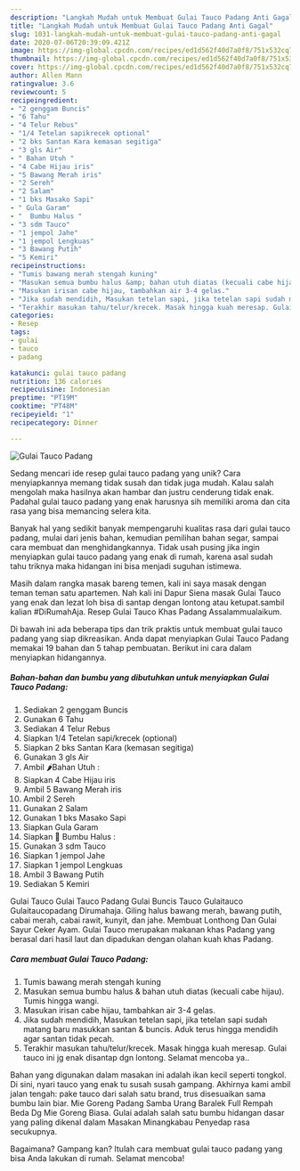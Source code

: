 ```yaml
---
description: "Langkah Mudah untuk Membuat Gulai Tauco Padang Anti Gagal"
title: "Langkah Mudah untuk Membuat Gulai Tauco Padang Anti Gagal"
slug: 1031-langkah-mudah-untuk-membuat-gulai-tauco-padang-anti-gagal
date: 2020-07-06T20:39:09.421Z
image: https://img-global.cpcdn.com/recipes/ed1d562f40d7a0f8/751x532cq70/gulai-tauco-padang-foto-resep-utama.jpg
thumbnail: https://img-global.cpcdn.com/recipes/ed1d562f40d7a0f8/751x532cq70/gulai-tauco-padang-foto-resep-utama.jpg
cover: https://img-global.cpcdn.com/recipes/ed1d562f40d7a0f8/751x532cq70/gulai-tauco-padang-foto-resep-utama.jpg
author: Allen Mann
ratingvalue: 3.6
reviewcount: 5
recipeingredient:
- "2 genggam Buncis"
- "6 Tahu"
- "4 Telur Rebus"
- "1/4 Tetelan sapikrecek optional"
- "2 bks Santan Kara kemasan segitiga"
- "3 gls Air"
- " Bahan Utuh "
- "4 Cabe Hijau iris"
- "5 Bawang Merah iris"
- "2 Sereh"
- "2 Salam"
- "1 bks Masako Sapi"
- " Gula Garam"
- "  Bumbu Halus "
- "3 sdm Tauco"
- "1 jempol Jahe"
- "1 jempol Lengkuas"
- "3 Bawang Putih"
- "5 Kemiri"
recipeinstructions:
- "Tumis bawang merah stengah kuning"
- "Masukan semua bumbu halus &amp; bahan utuh diatas (kecuali cabe hijau). Tumis hingga wangi."
- "Masukan irisan cabe hijau, tambahkan air 3-4 gelas."
- "Jika sudah mendidih, Masukan tetelan sapi, jika tetelan sapi sudah matang baru masukkan santan &amp; buncis. Aduk terus hingga mendidih agar santan tidak pecah."
- "Terakhir masukan tahu/telur/krecek. Masak hingga kuah meresap. Gulai tauco ini jg enak disantap dgn lontong. Selamat mencoba ya.."
categories:
- Resep
tags:
- gulai
- tauco
- padang

katakunci: gulai tauco padang 
nutrition: 136 calories
recipecuisine: Indonesian
preptime: "PT19M"
cooktime: "PT48M"
recipeyield: "1"
recipecategory: Dinner

---
```



![Gulai Tauco Padang](https://img-global.cpcdn.com/recipes/ed1d562f40d7a0f8/751x532cq70/gulai-tauco-padang-foto-resep-utama.jpg)

Sedang mencari ide resep gulai tauco padang yang unik? Cara menyiapkannya memang tidak susah dan tidak juga mudah. Kalau salah mengolah maka hasilnya akan hambar dan justru cenderung tidak enak. Padahal gulai tauco padang yang enak harusnya sih memiliki aroma dan cita rasa yang bisa memancing selera kita.

Banyak hal yang sedikit banyak mempengaruhi kualitas rasa dari gulai tauco padang, mulai dari jenis bahan, kemudian pemilihan bahan segar, sampai cara membuat dan menghidangkannya. Tidak usah pusing jika ingin menyiapkan gulai tauco padang yang enak di rumah, karena asal sudah tahu triknya maka hidangan ini bisa menjadi suguhan istimewa.

Masih dalam rangka masak bareng temen, kali ini saya masak dengan teman teman satu apartemen. Nah kali ini Dapur Siena masak Gulai Tauco yang enak dan lezat loh bisa di santap dengan lontong atau ketupat.sambil kalian #DiRumahAja. Resep Gulai Tauco Khas Padang Assalammualaikum.


Di bawah ini ada beberapa tips dan trik praktis untuk membuat gulai tauco padang yang siap dikreasikan. Anda dapat menyiapkan Gulai Tauco Padang memakai 19 bahan dan 5 tahap pembuatan. Berikut ini cara dalam menyiapkan hidangannya.

<!--inarticleads1-->

##### Bahan-bahan dan bumbu yang dibutuhkan untuk menyiapkan Gulai Tauco Padang:

1. Sediakan 2 genggam Buncis
1. Gunakan 6 Tahu
1. Sediakan 4 Telur Rebus
1. Siapkan 1/4 Tetelan sapi/krecek (optional)
1. Siapkan 2 bks Santan Kara (kemasan segitiga)
1. Gunakan 3 gls Air
1. Ambil  🌶Bahan Utuh :
1. Siapkan 4 Cabe Hijau iris
1. Ambil 5 Bawang Merah iris
1. Ambil 2 Sereh
1. Gunakan 2 Salam
1. Gunakan 1 bks Masako Sapi
1. Siapkan  Gula Garam
1. Siapkan  🥥 Bumbu Halus :
1. Gunakan 3 sdm Tauco
1. Siapkan 1 jempol Jahe
1. Siapkan 1 jempol Lengkuas
1. Ambil 3 Bawang Putih
1. Sediakan 5 Kemiri


Gulai Tauco Gulai Tauco Padang Gulai Buncis Tauco Gulaitauco Gulaitaucopadang Dirumahaja. Giling halus bawang merah, bawang putih, cabai merah, cabai rawit, kunyit, dan jahe. Membuat Lonthong Dan Gulai Sayur Ceker Ayam. Gulai Tauco merupakan makanan khas Padang yang berasal dari hasil laut dan dipadukan dengan olahan kuah khas Padang. 

<!--inarticleads2-->

##### Cara membuat Gulai Tauco Padang:

1. Tumis bawang merah stengah kuning
1. Masukan semua bumbu halus &amp; bahan utuh diatas (kecuali cabe hijau). Tumis hingga wangi.
1. Masukan irisan cabe hijau, tambahkan air 3-4 gelas.
1. Jika sudah mendidih, Masukan tetelan sapi, jika tetelan sapi sudah matang baru masukkan santan &amp; buncis. Aduk terus hingga mendidih agar santan tidak pecah.
1. Terakhir masukan tahu/telur/krecek. Masak hingga kuah meresap. Gulai tauco ini jg enak disantap dgn lontong. Selamat mencoba ya..


Bahan yang digunakan dalam masakan ini adalah ikan kecil seperti tongkol. Di sini, nyari tauco yang enak tu susah susah gampang. Akhirnya kami ambil jalan tengah: pake tauco dari salah satu brand, trus disesuaikan sama bumbu lain biar. Mie Goreng Padang Samba Urang Baralek Full Rempah Beda Dg Mie Goreng Biasa. Gulai adalah salah satu bumbu hidangan dasar yang paling dikenal dalam Masakan Minangkabau Penyedap rasa secukupnya. 

Bagaimana? Gampang kan? Itulah cara membuat gulai tauco padang yang bisa Anda lakukan di rumah. Selamat mencoba!
